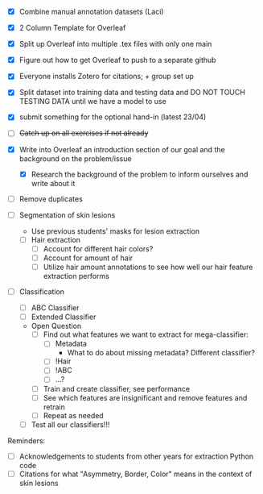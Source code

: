 - [x] Combine manual annotation datasets (Laci)
- [x] 2 Column Template for Overleaf
- [x] Split up Overleaf into multiple .tex files with only one main
- [x] Figure out how to get Overleaf to push to a separate github
- [x] Everyone installs Zotero for citations; + group set up
- [x] Split dataset into training data and testing data and DO NOT TOUCH TESTING DATA until we have a model to use
- [x] submit something for the optional hand-in (latest 23/04) 

- [ ] ~~Catch up on all exercises if not already~~
- [x] Write into Overleaf an introduction section of our goal and the background on the problem/issue
    - [x] Research the background of the problem to inform ourselves and write about it
- [ ] Remove duplicates
- [ ] Segmentation of skin lesions 
    - Use previous students' masks for lesion extraction
    - [ ] Hair extraction
        - [ ] Account for different hair colors?
        - [ ] Account for amount of hair
        - [ ] Utilize hair amount annotations to see how well our hair feature extraction performs
- [ ] Classification
    - [ ] ABC Classifier
    - [ ] Extended Classifier
    - Open Question
        - [ ] Find out what features we want to extract for mega-classifier:
            - [ ] Metadata
                - What to do about missing metadata? Different classifier?
            - [ ] !Hair
            - [ ] !ABC
            - [ ] ...?
        - [ ] Train and create classifier, see performance
        - [ ] See which features are insignificant and remove features and retrain
        - [ ] Repeat as needed
    
    - [ ] Test all our classifiers!!!

Reminders:
- [ ] Acknowledgements to students from other years for extraction Python code
- [ ] Citations for what "Asymmetry, Border, Color" means in the context of skin lesions
